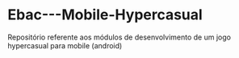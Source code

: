 # Ebac---Mobile-Hypercasual
Repositório referente aos módulos de desenvolvimento de um jogo hypercasual para mobile (android)
